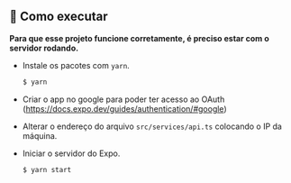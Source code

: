 ## 🚀 Como executar

**Para que esse projeto funcione corretamente, é preciso estar com o servidor rodando.**

- Instale os pacotes com `yarn`.
  ```bash
  $ yarn
  ```
- Criar o app no google para poder ter acesso ao OAuth (<https://docs.expo.dev/guides/authentication/#google>)

- Alterar o endereço do arquivo `src/services/api.ts` colocando o IP da máquina.
- Iniciar o servidor do Expo.
  ```bash
  $ yarn start
  ```